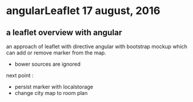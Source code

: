 # angularLeaflet 17 august, 2016
a leaflet overview with angular
----------------------------------

an approach of leaflet with directive angular with bootstrap mockup
which can add or remove marker from the map.
+ bower sources are ignored

next point : 
+ persist marker with localstorage
+ change city map to room plan



